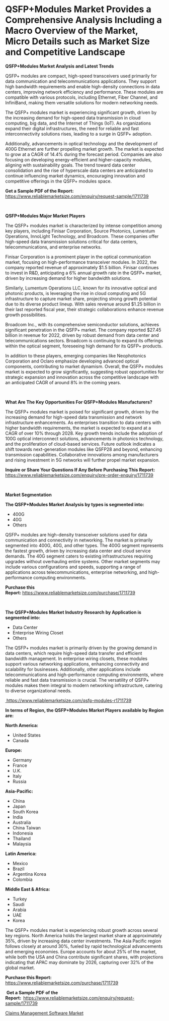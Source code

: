 <p><h1>QSFP+Modules Market Provides a Comprehensive Analysis Including a Macro Overview of the Market, Micro Details such as Market Size and Competitive Landscape</h1></p><p><strong>QSFP+Modules Market Analysis and Latest Trends</strong></p>
<p><p>QSFP+ modules are compact, high-speed transceivers used primarily for data communication and telecommunications applications. They support high bandwidth requirements and enable high-density connections in data centers, improving network efficiency and performance. These modules are compatible with various protocols, including Ethernet, Fiber Channel, and InfiniBand, making them versatile solutions for modern networking needs.</p><p>The QSFP+ modules market is experiencing significant growth, driven by the increasing demand for high-speed data transmission in cloud computing, big data, and the Internet of Things (IoT). As organizations expand their digital infrastructures, the need for reliable and fast interconnectivity solutions rises, leading to a surge in QSFP+ adoption.</p><p>Additionally, advancements in optical technology and the development of 400G Ethernet are further propelling market growth. The market is expected to grow at a CAGR of 14.4% during the forecast period. Companies are also focusing on developing energy-efficient and higher-capacity modules, aligning with sustainability goals. The trend toward data center consolidation and the rise of hyperscale data centers are anticipated to continue influencing market dynamics, encouraging innovation and competitive offerings in the QSFP+ modules space.</p></p>
<p><strong>Get a Sample PDF of the Report:&nbsp;</strong> <a href="https://www.reliablemarketsize.com/enquiry/request-sample/1711739?utm_campaign=1103&utm_medium=2&utm_source=Github&utm_content=ia&utm_term=11012025&utm_id=qsfpmodules">https://www.reliablemarketsize.com/enquiry/request-sample/1711739</a></p>
<p>&nbsp;</p>
<p><strong>QSFP+Modules Major Market Players</strong></p>
<p><p>The QSFP+ modules market is characterized by intense competition among key players, including Finisar Corporation, Source Photonics, Lumentum Operations, InnoLight Technology, and Broadcom. These companies offer high-speed data transmission solutions critical for data centers, telecommunications, and enterprise networks.</p><p>Finisar Corporation is a prominent player in the optical communication market, focusing on high-performance transceiver modules. In 2022, the company reported revenue of approximately $1.5 billion. Finisar continues to invest in R&D, anticipating a 6% annual growth rate in the QSFP+ market, driven by increasing demand for higher bandwidth solutions.</p><p>Similarly, Lumentum Operations LLC, known for its innovative optical and photonic products, is leveraging the rise in cloud computing and 5G infrastructure to capture market share, projecting strong growth potential due to its diverse product lineup. With sales revenue around $1.25 billion in their last reported fiscal year, their strategic collaborations enhance revenue growth possibilities.</p><p>Broadcom Inc., with its comprehensive semiconductor solutions, achieves significant penetration in the QSFP+ market. The company reported $27.45 billion in revenue for 2022, driven by robust demand from data center and telecommunications sectors. Broadcom is continuing to expand its offerings within the optical segment, foreseeing high demand for its QSFP+ products.</p><p>In addition to these players, emerging companies like Neophotonics Corporation and Oclaro emphasize developing advanced optical components, contributing to market dynamism. Overall, the QSFP+ modules market is expected to grow significantly, suggesting robust opportunities for strategic expansion and innovation across the competitive landscape with an anticipated CAGR of around 8% in the coming years.</p></p>
<p>&nbsp;</p>
<p><strong>What Are The Key Opportunities For QSFP+Modules Manufacturers?</strong></p>
<p><p>The QSFP+ modules market is poised for significant growth, driven by the increasing demand for high-speed data transmission and network infrastructure enhancements. As enterprises transition to data centers with higher bandwidth requirements, the market is expected to expand at a CAGR of over 10% through 2028. Key growth trends include the adoption of 100G optical interconnect solutions, advancements in photonics technology, and the proliferation of cloud-based services. Future outlook indicates a shift towards next-generation modules like QSFP28 and beyond, enhancing transmission capabilities. Collaborative innovations among manufacturers and rising investment in 5G networks will further propel market expansion.</p></p>
<p><strong>Inquire or Share Your Questions If Any Before Purchasing This Report:</strong> <a href="https://www.reliablemarketsize.com/enquiry/pre-order-enquiry/1711739?utm_campaign=1103&utm_medium=2&utm_source=Github&utm_content=ia&utm_term=11012025&utm_id=qsfpmodules">https://www.reliablemarketsize.com/enquiry/pre-order-enquiry/1711739</a></p>
<p>&nbsp;</p>
<p><strong>Market Segmentation</strong></p>
<p><strong>The QSFP+Modules Market Analysis by types is segmented into:</strong></p>
<p><ul><li>400G</li><li>40G</li><li>Others</li></ul></p>
<p><p>QSFP+ modules are high-density transceiver solutions used for data communication and connectivity in networking. The market is primarily segmented into 400G, 40G, and other types. The 400G segment represents the fastest growth, driven by increasing data center and cloud service demands. The 40G segment caters to existing infrastructures requiring upgrades without overhauling entire systems. Other market segments may include various configurations and speeds, supporting a range of applications across telecommunications, enterprise networking, and high-performance computing environments.</p></p>
<p><strong>Purchase this Report:&nbsp;</strong><a href="https://www.reliablemarketsize.com/purchase/1711739?utm_campaign=1103&utm_medium=2&utm_source=Github&utm_content=ia&utm_term=11012025&utm_id=qsfpmodules">https://www.reliablemarketsize.com/purchase/1711739</a></p>
<p>&nbsp;</p>
<p><strong>The QSFP+Modules Market Industry Research by Application is segmented into:</strong></p>
<p><ul><li>Data Center</li><li>Enterprise Wiring Closet</li><li>Others</li></ul></p>
<p><p>The QSFP+ modules market is primarily driven by the growing demand in data centers, which require high-speed data transfer and efficient bandwidth management. In enterprise wiring closets, these modules support various networking applications, enhancing connectivity and scalability for businesses. Additionally, other applications include telecommunications and high-performance computing environments, where reliable and fast data transmission is crucial. The versatility of QSFP+ modules makes them integral to modern networking infrastructure, catering to diverse organizational needs.</p></p>
<p><a href="https://www.reliablemarketsize.com/qsfp-modules-r1711739?utm_campaign=1103&utm_medium=2&utm_source=Github&utm_content=ia&utm_term=11012025&utm_id=qsfpmodules">&nbsp;https://www.reliablemarketsize.com/qsfp-modules-r1711739</a></p>
<p><strong>In terms of Region, the QSFP+Modules Market Players available by Region are:</strong></p>
<p>
    <p> <strong> North America: </strong>
        <ul>
            <li>United States</li>
            <li>Canada</li>
        </ul>
        </p> 
    <p> <strong> Europe: </strong>
        <ul>
            <li>Germany</li>
            <li>France</li>
            <li>U.K.</li>
            <li>Italy</li>
            <li>Russia</li>
        </ul>
        </p> 
    <p> <strong> Asia-Pacific: </strong>
        <ul>
            <li>China</li>
            <li>Japan</li>
            <li>South Korea</li>
            <li>India</li>
            <li>Australia</li>
            <li>China Taiwan</li>
            <li>Indonesia</li>
            <li>Thailand</li>
            <li>Malaysia</li>
        </ul>
        </p> 
    <p> <strong> Latin America: </strong>
        <ul>
            <li>Mexico</li>
            <li>Brazil</li>
            <li>Argentina Korea</li>
            <li>Colombia</li>
        </ul>
        </p> 
    <p> <strong> Middle East & Africa: </strong>
        <ul>
            <li>Turkey</li>
            <li>Saudi</li>
            <li>Arabia</li>
            <li>UAE</li>
            <li>Korea</li>
        </ul>
    </p>
    </p>
<p><p>The QSFP+ modules market is experiencing robust growth across several key regions. North America holds the largest market share at approximately 35%, driven by increasing data center investments. The Asia Pacific region follows closely at around 30%, fueled by rapid technological advancements and emerging economies. Europe accounts for about 25% of the market, while both the USA and China contribute significant shares, with projections indicating that APAC may dominate by 2026, capturing over 32% of the global market.</p></p>
<p><strong>Purchase this Report: </strong><a href="https://www.reliablemarketsize.com/purchase/1711739?utm_campaign=1103&utm_medium=2&utm_source=Github&utm_content=ia&utm_term=11012025&utm_id=qsfpmodules">https://www.reliablemarketsize.com/purchase/1711739</a></p>
<p>&nbsp;<strong>Get a Sample PDF of the Report:&nbsp;&nbsp;</strong><a href="https://www.reliablemarketsize.com/enquiry/request-sample/1711739?utm_campaign=1103&utm_medium=2&utm_source=Github&utm_content=ia&utm_term=11012025&utm_id=qsfpmodules">https://www.reliablemarketsize.com/enquiry/request-sample/1711739</a></p>
<p><strong></strong></p>
<p><p><a href="https://github.com/gdfhhhj/Market-Research-Report-List-7/blob/main/claims-management-software-market.md?utm_campaign=1103&utm_medium=2&utm_source=Github&utm_content=ia&utm_term=11012025&utm_id=qsfpmodules">Claims Management Software Market</a></p></p>